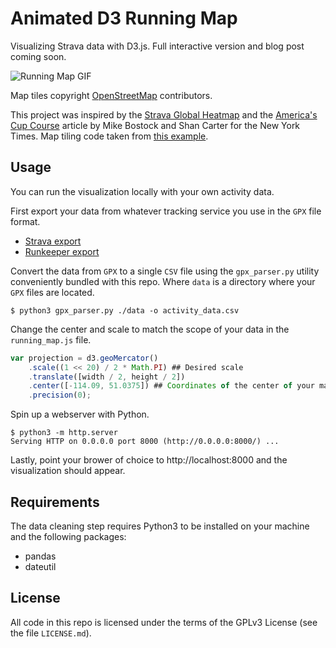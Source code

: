 # Animated D3 Running Map

Visualizing Strava data with D3.js. Full interactive version and blog
post coming soon.

![Running Map
GIF](https://raw.githubusercontent.com/epsalt/d3-running-map/master/running_map.gif)

Map tiles copyright [OpenStreetMap](http://www.openstreetmap.org/copyright) contributors.

This project was inspired by the [Strava Global
Heatmap](https://labs.strava.com/heatmap/) and the [America's Cup
Course](http://www.nytimes.com/interactive/2013/09/25/sports/americas-cup-course.html)
article by Mike Bostock and Shan Carter for the New York Times. Map
tiling code taken from [this
example](http://bl.ocks.org/mbostock/eb0c48375fcdcdc00c54a92724733d0d).

## Usage

You can run the visualization locally with your own activity
data.

First export your data from whatever tracking service you use in the
`GPX` file format.

- [Strava export](https://support.strava.com/hc/en-us/articles/216918437-Exporting-your-Data-and-Bulk-Export)
- [Runkeeper export](https://support.runkeeper.com/hc/en-us/articles/201109886-How-to-Export-your-Runkeeper-data)

Convert the data from `GPX` to a single `CSV` file using the
`gpx_parser.py` utility conveniently bundled with this repo. Where
`data` is a directory where your `GPX` files are located.

```
$ python3 gpx_parser.py ./data -o activity_data.csv
```

Change the center and scale to match the scope of your data in the
`running_map.js` file.

```javascript
var projection = d3.geoMercator()
    .scale((1 << 20) / 2 * Math.PI) ## Desired scale
    .translate([width / 2, height / 2])
    .center([-114.09, 51.0375]) ## Coordinates of the center of your map
    .precision(0);
```

Spin up a webserver with Python.

```
$ python3 -m http.server
Serving HTTP on 0.0.0.0 port 8000 (http://0.0.0.0:8000/) ...
```

Lastly, point your brower of choice to http://localhost:8000 and the
visualization should appear.

## Requirements

The data cleaning step requires Python3 to be installed on your
machine and the following packages:

- pandas
- dateutil

## License

All code in this repo is licensed under the terms of the GPLv3 License
(see the file `LICENSE.md`).
